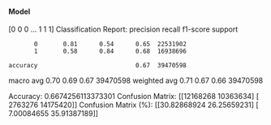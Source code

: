 #### Model
[0 0 0 ... 1 1 1]
Classification Report:
              precision    recall  f1-score   support

           0       0.81      0.54      0.65  22531902
           1       0.58      0.84      0.68  16938696

    accuracy                           0.67  39470598
   macro avg       0.70      0.69      0.67  39470598
weighted avg       0.71      0.67      0.66  39470598

Accuracy: 0.6674256113373301
Confusion Matrix:
[[12168268 10363634]
 [ 2763276 14175420]]
Confusion Matrix (%):
[[30.82868924 26.25659231]
 [ 7.00084655 35.91387189]]
